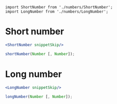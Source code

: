 ```imports
import ShortNumber from './numbers/ShortNumber';
import LongNumber from './numbers/LongNumber';
```

# Short number

```jsx
<ShortNumber snippetSkip/>
```

```js
shortNumber(Number [, Number]);
```

# Long number

```jsx
<LongNumber snippetSkip/>
```

```js
longNumber(Number [, Number]);
```
